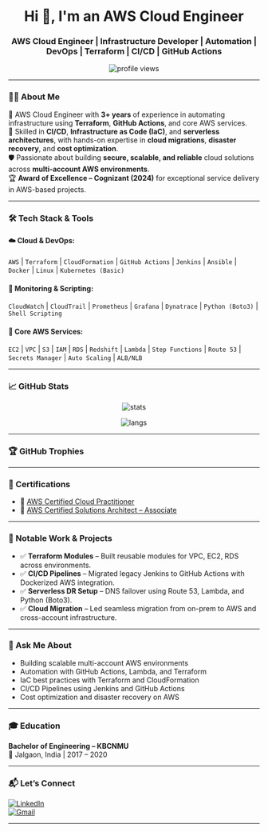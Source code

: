<!-- <p align="center">
  <img src="https://github.com/Chetan2098/Chetan2098_/blob/main/banner.png" alt="banner" />
</p> -->

<h1 align="center">Hi 👋, I'm an AWS Cloud Engineer</h1>
<h3 align="center">AWS Cloud Engineer | Infrastructure Developer | Automation | DevOps | Terraform | CI/CD | GitHub Actions</h3>

<p align="center">
  <img src="https://komarev.com/ghpvc/?username=Chetan2098&label=Profile%20views&color=0e75b6&style=flat" alt="profile views" />
</p>

---

### 🧑‍💻 About Me

🚀 AWS Cloud Engineer with **3+ years** of experience in automating infrastructure using **Terraform**, **GitHub Actions**, and core AWS services.  
🔧 Skilled in **CI/CD**, **Infrastructure as Code (IaC)**, and **serverless architectures**, with hands-on expertise in **cloud migrations**, **disaster recovery**, and **cost optimization**.  
🛡️ Passionate about building **secure, scalable, and reliable** cloud solutions across **multi-account AWS environments**.  
🏆 **Award of Excellence – Cognizant (2024)** for exceptional service delivery in AWS-based projects.

---

### 🛠️ Tech Stack & Tools

#### ☁️ Cloud & DevOps:
`AWS` | `Terraform` | `CloudFormation` | `GitHub Actions` | `Jenkins` | `Ansible` | `Docker` | `Linux` | `Kubernetes (Basic)`

#### 🧰 Monitoring & Scripting:
`CloudWatch` | `CloudTrail` | `Prometheus` | `Grafana` | `Dynatrace` | `Python (Boto3)` | `Shell Scripting`

#### 🧱 Core AWS Services:
`EC2` | `VPC` | `S3` | `IAM` | `RDS` | `Redshift` | `Lambda` | `Step Functions` | `Route 53` | `Secrets Manager` | `Auto Scaling` | `ALB/NLB`

---

### 📈 GitHub Stats

<p align="center">
  <img src="https://github-readme-stats.vercel.app/api?username=Chetan2098&show_icons=true&theme=tokyonight" alt="stats" />
</p>

<p align="center">
  <img src="https://github-readme-stats.vercel.app/api/top-langs/?username=Chetan2098&layout=compact&theme=tokyonight" alt="langs" />
</p>

---

### 🏆 GitHub Trophies

<!-- <p align="center">
  <img src="https://github-profile-trophy.vercel.app/?username=Chetan2098&theme=tokyonight&column=7" />
</p> -->

---

### 🧩 Certifications

- 🏅 [AWS Certified Cloud Practitioner](https://www.credly.com/badges/1f7667db-7536-4e6d-96ab-18a4d89f5f73/public_url)
- 🏅 [AWS Certified Solutions Architect – Associate](https://www.credly.com/badges/65d474bf-1c9b-4b6c-8dad-06262bacacdc/public_url)

---

### 🧠 Notable Work & Projects

- ✅ **Terraform Modules** – Built reusable modules for VPC, EC2, RDS across environments.  
- ✅ **CI/CD Pipelines** – Migrated legacy Jenkins to GitHub Actions with Dockerized AWS integration.  
- ✅ **Serverless DR Setup** – DNS failover using Route 53, Lambda, and Python (Boto3).  
- ✅ **Cloud Migration** – Led seamless migration from on-prem to AWS and cross-account infrastructure.

---

### 💬 Ask Me About

- Building scalable multi-account AWS environments  
- Automation with GitHub Actions, Lambda, and Terraform  
- IaC best practices with Terraform and CloudFormation  
- CI/CD Pipelines using Jenkins and GitHub Actions  
- Cost optimization and disaster recovery on AWS  

---

### 🎓 Education

**Bachelor of Engineering – KBCNMU**  
📍 Jalgaon, India | 2017 – 2020

---

### 📬 Let’s Connect

[![LinkedIn](https://img.shields.io/badge/LinkedIn-blue?style=flat&logo=linkedin&labelColor=blue)](https://www.linkedin.com/in/chetan-chopade-/)  
[![Gmail](https://img.shields.io/badge/Gmail-D14836?style=flat&logo=gmail&logoColor=white)](mailto:chetanchopade5@gmail.com)

---
